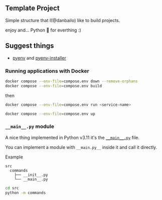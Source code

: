 ## Template Project

Simple structure that I(@danbailo) like to build projects.

enjoy and... Python 🐍 for everthing :)

## Suggest things

- [pyenv](https://github.com/pyenv/pyenv) and [pyenv-installer](https://github.com/pyenv/pyenv-installer)

### Running applications with Docker

```bash
docker compose --env-file=compose.env down --remove-orphans
docker compose --env-file=compose.env build
```

then

```bash
docker compose --env-file=compose.env run <service-name>
```

```bash
docker compose --env-file=compose.env up
```

### `__main__.py` module

A nice thing implemented in Python v3.11 it's the [`__main__.py`](https://docs.python.org/3/library/__main__.html#main-py-in-python-packages) file.

You can implement a module with `__main.py__` inside it and call it directly.

Example

```
src
  commands
    ├── __init__.py
    └── __main__.py
```


```bash
cd src
python -m commands
```